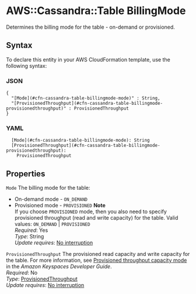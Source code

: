 # AWS::Cassandra::Table BillingMode<a name="aws-properties-cassandra-table-billingmode"></a>

Determines the billing mode for the table \- on\-demand or provisioned\.

## Syntax<a name="aws-properties-cassandra-table-billingmode-syntax"></a>

To declare this entity in your AWS CloudFormation template, use the following syntax:

### JSON<a name="aws-properties-cassandra-table-billingmode-syntax.json"></a>

```
{
  "[Mode](#cfn-cassandra-table-billingmode-mode)" : String,
  "[ProvisionedThroughput](#cfn-cassandra-table-billingmode-provisionedthroughput)" : ProvisionedThroughput
}
```

### YAML<a name="aws-properties-cassandra-table-billingmode-syntax.yaml"></a>

```
  [Mode](#cfn-cassandra-table-billingmode-mode): String
  [ProvisionedThroughput](#cfn-cassandra-table-billingmode-provisionedthroughput):
    ProvisionedThroughput
```

## Properties<a name="aws-properties-cassandra-table-billingmode-properties"></a>

`Mode` <a name="cfn-cassandra-table-billingmode-mode"></a>
The billing mode for the table:

- On\-demand mode \- `ON_DEMAND`
- Provisioned mode \- `PROVISIONED`
  **Note**  
  If you choose `PROVISIONED` mode, then you also need to specify provisioned throughput \(read and write capacity\) for the table\.
  Valid values: `ON_DEMAND` \| `PROVISIONED`  
  _Required_: Yes  
  _Type_: String  
  _Update requires_: [No interruption](https://docs.aws.amazon.com/AWSCloudFormation/latest/UserGuide/using-cfn-updating-stacks-update-behaviors.html#update-no-interrupt)

`ProvisionedThroughput` <a name="cfn-cassandra-table-billingmode-provisionedthroughput"></a>
The provisioned read capacity and write capacity for the table\. For more information, see [Provisioned throughput capacity mode](https://docs.aws.amazon.com/keyspaces/latest/devguide/ReadWriteCapacityMode.html#ReadWriteCapacityMode.Provisioned) in the _Amazon Keyspaces Developer Guide_\.  
_Required_: No  
_Type_: [ProvisionedThroughput](aws-properties-cassandra-table-provisionedthroughput.md)  
_Update requires_: [No interruption](https://docs.aws.amazon.com/AWSCloudFormation/latest/UserGuide/using-cfn-updating-stacks-update-behaviors.html#update-no-interrupt)
